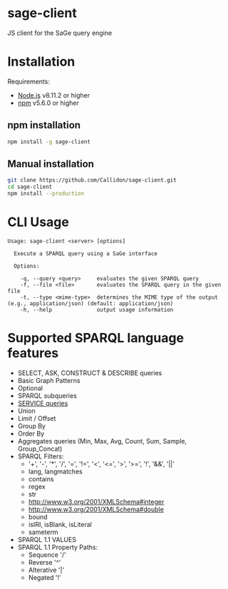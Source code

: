 # sage-client
JS client for the SaGe query engine

# Installation

Requirements:
* [Node.js](https://nodejs.org/en/) v8.11.2 or higher
* [npm](https://nodejs.org/en/) v5.6.0 or higher

## npm installation

```bash
npm install -g sage-client
```

## Manual installation

```bash
git clone https://github.com/Callidon/sage-client.git
cd sage-client
npm install --production
```

# CLI Usage

```
Usage: sage-client <server> [options]

  Execute a SPARQL query using a SaGe interface

  Options:

    -q, --query <query>     evaluates the given SPARQL query
    -f, --file <file>       evaluates the SPARQL query in the given file
    -t, --type <mime-type>  determines the MIME type of the output (e.g., application/json) (default: application/json)
    -h, --help              output usage information
```

# Supported SPARQL language features

* SELECT, ASK, CONSTRUCT & DESCRIBE queries
* Basic Graph Patterns
* Optional
* SPARQL subqueries
* [SERVICE queries](https://www.w3.org/TR/2013/REC-sparql11-service-description-20130321/)
* Union
* Limit / Offset
* Group By
* Order By
* Aggregates queries (Min, Max, Avg, Count, Sum, Sample, Group_Concat)
* SPARQL Filters:
  * '+', '-', '\*', '/', '=', '!=', '<', '<=', '>', '>=', '!', '&&', '||'
  * lang, langmatches
  * contains
  * regex
  * str
  * http://www.w3.org/2001/XMLSchema#integer
  * http://www.w3.org/2001/XMLSchema#double
  * bound
  * isIRI, isBlank, isLiteral
  * sameterm
* SPARQL 1.1 VALUES
* SPARQL 1.1 Property Paths:
  * Sequence '/'
  * Reverse '^'
  * Alterative '|'
  * Negated '!'
